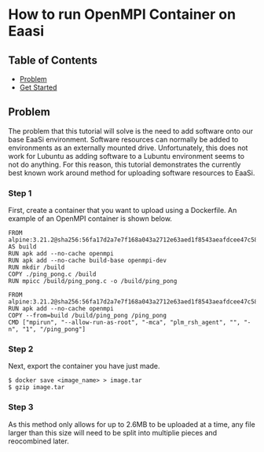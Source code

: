 # How to run OpenMPI Container on Eaasi

## Table of Contents
- [Problem](#problem)
- [Get Started](#step-1)

## Problem
The problem that this tutorial will solve is the need to add software onto our base EaaSi environment. ​Software resources can normally be added to 
environments as an externally mounted drive​. Unfortunately, this does not work for Lubuntu as adding software to a Lubuntu environment seems to not do anything. For this reason,
this tutorial demonstrates the currently best known work around method for uploading software resources to EaaSi. 

### Step 1
First, create a container that you want to upload using a Dockerfile​. An example of an OpenMPI container is shown below. 

```
FROM alpine:3.21.2@sha256:56fa17d2a7e7f168a043a2712e63aed1f8543aeafdcee47c58dcffe38ed51099 AS build​
RUN apk add --no-cache openmpi​
RUN apk add --no-cache build-base openmpi-dev​
RUN mkdir /build​
COPY ./ping_pong.c /build​
RUN mpicc /build/ping_pong.c -o /build/ping_pong​

FROM alpine:3.21.2@sha256:56fa17d2a7e7f168a043a2712e63aed1f8543aeafdcee47c58dcffe38ed51099​
RUN apk add --no-cache openmpi​
COPY --from=build /build/ping_pong /ping_pong​
CMD ["mpirun", "--allow-run-as-root", "-mca", "plm_rsh_agent", "", "-n", "1", "/ping_pong"]​
```

### Step 2
Next, export the container you have just made. 

```
$ docker save <image_name> > image.tar​
$ gzip image.tar
```

### Step 3
As this method only allows for up to 2.6MB to be uploaded at a time, any file larger than this size will need to be split into multiplie pieces and reocombined later. 

